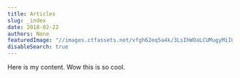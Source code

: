 ```yaml
---
title: Articles
slug: _index
date: 2018-02-22
authors: None
featuredImage: "//images.ctfassets.net/vfgh62eq5a4k/3LsIhWOaLCUMugyMiIUqKM/571154a59f4166748d40b0a1a063dabd/ben-white-139141-unsplash__1_.jpg"
disableSearch: true
---
```

Here is my content. Wow this is so cool.
